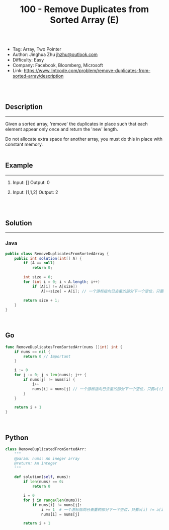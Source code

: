 # <center>100 - Remove Duplicates from Sorted Array (E)</center> 



<br></br>

* Tag: Array, Two Pointer
* Author: Jinghua Zhu <jhzhu@outlook.com>
* Difficulty: Easy
* Company: Facebook, Bloomberg, Microsoft
* Link: https://www.lintcode.com/problem/remove-duplicates-from-sorted-array/description

<br></br>



## Description
----
Given a sorted array, 'remove' the duplicates in place such that each element appear only once and return the 'new' length.

Do not allocate extra space for another array, you must do this in place with constant memory.
<br></br>



## Example
----
1. Input: [] Output: 0

2. Input: [1,1,2] Output: 2	

<br></br>



## Solution
----
### Java
```java
public class RemoveDuplicatesFromSortedArray {
	public int solution(int[] A) {
        if (A == null) 
            return 0;
        
        int size = 0;
        for (int i = 0; i < A.length; i++)
            if (A[i] != A[size])
                A[++size] = A[i]; // 一个游标指向已去重的部分下一个空位，只要a[i] != a[i-1],将a[i]填入之前空位。
        
        return size + 1;
    }
}
```

<br>


## Go
```go
func RemoveDuplicatesFromSortedArr(nums []int) int {
	if nums == nil {
		return 0 // Important
	}

	i := 0
	for j := 0; j < len(nums); j++ {
		if nums[j] != nums[i] {
			i++
			nums[i] = nums[j] // 一个游标指向已去重的部分下一个空位，只要a[i] != a[i-1],将a[i]填入之前空位。
		}
	}

	return i + 1
}
```

<br>


## Python
```python
class RemoveDuplicatedFromSortedArr:
    """
    @param: nums: An ineger array
    @return: An integer
    """

    def solution(self, nums):
        if len(nums) == 0:
            return 0

        i = 0
        for j in range(len(nums)):
            if nums[i] != nums[j]:
                i += 1  # 一个游标指向已去重的部分下一个空位，只要a[i] != a[i-1],将a[i]填入之前空位。
                nums[i] = nums[j]

        return i + 1
```
